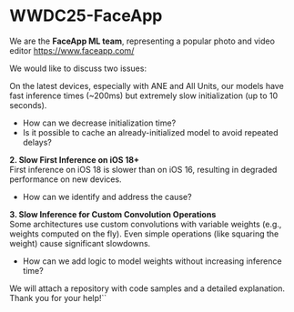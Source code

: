 # WWDC25-FaceApp

We are the **FaceApp ML team**, representing a popular photo and video editor https://www.faceapp.com/

We would like to discuss two issues:

On the latest devices, especially with ANE and All Units, our models have fast inference times (~200ms) but extremely slow initialization (up to 10 seconds).
- How can we decrease initialization time?
- Is it possible to cache an already-initialized model to avoid repeated delays?

**2. Slow First Inference on iOS 18+**  
First inference on iOS 18 is slower than on iOS 16, resulting in degraded performance on new devices.
- How can we identify and address the cause?

**3. Slow Inference for Custom Convolution Operations**  
Some architectures use custom convolutions with variable weights (e.g., weights computed on the fly). Even simple operations (like squaring the weight) cause significant slowdowns.
- How can we add logic to model weights without increasing inference time?

We will attach a repository with code samples and a detailed explanation.
Thank you for your help!``